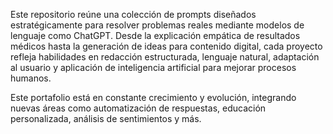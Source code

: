 Este repositorio reúne una colección de prompts diseñados estratégicamente para resolver problemas reales mediante modelos de lenguaje como ChatGPT. Desde la explicación empática de resultados médicos hasta la generación de ideas para contenido digital, cada proyecto refleja habilidades en redacción estructurada, lenguaje natural, adaptación al usuario y aplicación de inteligencia artificial para mejorar procesos humanos.

Este portafolio está en constante crecimiento y evolución, integrando nuevas áreas como automatización de respuestas, educación personalizada, análisis de sentimientos y más.
